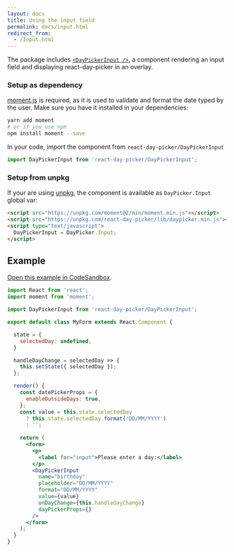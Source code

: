 ```yaml
---
layout: docs
title: Using the input field
permalink: docs/input.html
redirect_from: 
  - /Input.html
---
```


The package includes [`<DayPickerInput />`](api-input.md), a component rendering an input field and displaying react-day-picker in an overlay.

### Setup as dependency

[moment.js](https://momentjs.com/) is required, as it is used to validate and format the date typed by the user. Make sure you have it installed in your dependencies:

```bash
yarn add moment
# or if you use npm
npm install moment --save
```

In your code, import the component from `react-day-picker/DayPickerInput`
  
```js
import DayPickerInput from 'react-day-picker/DayPickerInput';
```

### Setup from unpkg

If your are using [unpkg](https://unpkg.com), the component is available as `DayPicker.Input` global var:

```html
<script src="https://unpkg.com/moment@2/min/moment.min.js"></script>
<script src="https://unpkg.com/react-day-picker/lib/daypicker.min.js"></script>
<script type="text/javascript">
  DayPickerInput = DayPicker.Input;
</script>
```

## Example

[Open this example in CodeSandbox](https://codesandbox.io/s/4qWp4zR7).

```jsx
import React from 'react';
import moment from 'moment';

import DayPickerInput from 'react-day-picker/DayPickerInput';

export default class MyForm extends React.Component {

  state = {
    selectedDay: undefined,
  }

  handleDayChange = selectedDay => {
    this.setState({ selectedDay });
  };

  render() {
    const datePickerProps = {
      enableOutsideDays: true,
    };
    const value = this.state.selectedDay 
      ? this.state.selectedDay.format('DD/MM/YYYY') 
      : '';
      
    return (
      <form>
        <p>
          <label for="input">Please enter a day:</label>
        </p>
        <DayPickerInput
          name="birthday"
          placeholder="DD/MM/YYYY"
          format="DD/MM/YYYY"
          value={value}
          onDayChange={this.handleDayChange}
          dayPickerProps={}
        />
      </form>
    );
  }
}
```
